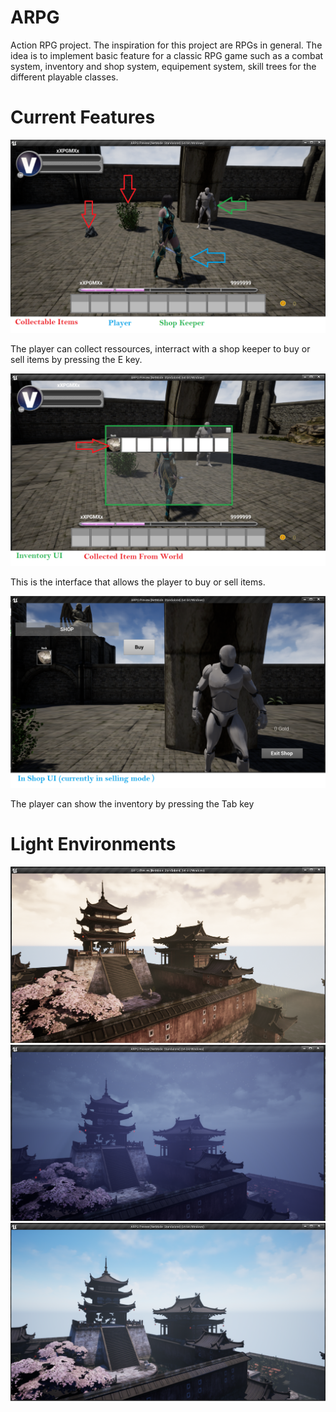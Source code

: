 # ARPG
 Action RPG project. The inspiration for this project are RPGs in general. The idea is to implement basic feature for a classic RPG game such as a combat system, inventory and shop system, equipement system, skill trees for the different playable classes.

# Current Features

<p align="center">
  <img src="UE4%20Logs/1.PNG">
</p>

The player can collect ressources, interract with a shop keeper to buy or sell items by pressing the E key.

<p align="center">
  <img src="UE4%20Logs/2.PNG">
</p>

This is the interface that allows the player to buy or sell items.

<p align="center">
  <img src="UE4%20Logs/3.PNG">
</p>

The player can show the inventory by pressing the Tab key

# Light Environments

<p align="center">
  <img src="UE4%20Logs/Light1.PNG">
  <img src="UE4%20Logs/Light2.PNG">
  <img src="UE4%20Logs/Light3.PNG">
</p>
